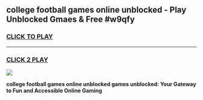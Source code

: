 
## college football games online unblocked - Play Unblocked Gmaes & Free #w9qfy
<h3>
<a href="https://premium.freeplayer.one?title=college_football_games_online_unblocked&ref=01M">CLICK TO PLAY</a></h3>
<hr>

<h3>
<a href="https://premium.freeplayer.one?title=college_football_games_online_unblocked&ref=01M">CLICK 2 PLAY</a>
  
</h3>

<a href="https://premium.freeplayer.one?title=college_football_games_online_unblocked&ref=01M"><img src="https://clearcache.store/games.png"></a>


**college football games online unblocked games unblocked: Your Gateway to Fun and Accessible Online Gaming**
